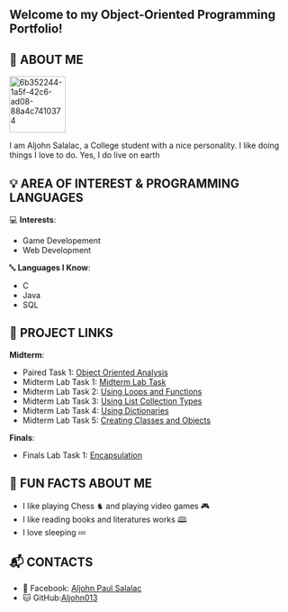 
Welcome to my **Object-Oriented Programming Portfolio**! 
---
## 👤 ABOUT ME
   <img src="https://github.com/user-attachments/assets/0b61e032-3fc6-4170-85e4-e1576add2a02" alt="6b352244-1a5f-42c6-ad08-88a4c7410374" width="100" height="100">
   
I am Aljohn Salalac, a College student with a nice personality. I like doing things I love to do. Yes, I do live on earth 
## 💡 AREA OF INTEREST & PROGRAMMING LANGUAGES
💻 **Interests**:
- Game Developement
- Web Development

🔤 **Languages I Know**:
- C
- Java
- SQL
## 🚀 PROJECT LINKS
**Midterm**:
- Paired Task 1: [Object Oriented Analysis](https://drive.google.com/file/d/1jO0fCtyU487yb0DqV7qlEkMVvbpMDKQv/view?usp=classroom_web&authuser=0&hl=en)
- Midterm Lab Task 1: [Midterm Lab Task](https://drive.google.com/file/d/1mQxWjEUuaZjOR3oLCMzdNzE6mY-_Q7BG/view?usp=classroom_web&authuser=0)
- Midterm Lab Task 2: [Using Loops and Functions](https://drive.google.com/file/d/1pMeJoe20M9KCFFISLjQsiyObJA8_AW3x/view?usp=classroom_web&authuser=0)
- Midterm Lab Task 3: [Using List Collection Types](https://drive.google.com/file/d/1rssbYgLqocEJ_-wGyFVSS787FWlazrEv/view?usp=classroom_web&authuser=0)
- Midterm Lab Task 4: [Using Dictionaries](https://drive.google.com/file/d/1xETJeSOeJYWgDLLh1P0kTlEjKrzhMJ8x/view?usp=classroom_web&authuser=0)
- Midterm Lab Task 5: [Creating Classes and Objects](https://drive.google.com/file/d/10diTZJn38ZvqNG7_A8c06R6Q0RsEUFdQ/view?usp=classroom_web&authuser=0)

**Finals**:
- Finals Lab Task 1: [Encapsulation](https://drive.google.com/file/d/17Z0gAvaZ0xS1wprvmC_ryDhRA4UCh8za/view?usp=classroom_web&authuser=0)
## 🎉 FUN FACTS ABOUT ME
- I like playing Chess ♞ and playing video games 🎮
- I like reading books and literatures works 🕮
- I love sleeping 💤
## 📬 CONTACTS
- 📘 Facebook: [Aljohn Paul Salalac](https://www.facebook.com/aljohnpaul.salalac.7)
- 🐱 GitHub:[Aljohn013](https://github.com/Aljohn013)



